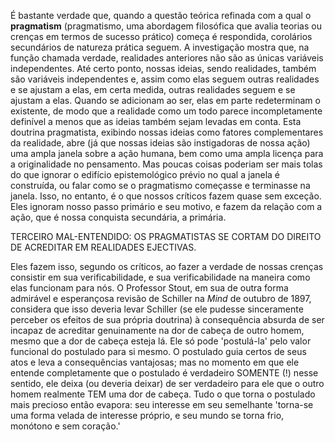 É bastante verdade que, quando a questão teórica refinada com a qual o **pragmatism** (pragmatismo, uma abordagem filosófica que avalia teorias ou crenças em termos de sucesso prático) começa é respondida, corolários secundários de natureza prática seguem. A investigação mostra que, na função chamada verdade, realidades anteriores não são as únicas variáveis independentes. Até certo ponto, nossas ideias, sendo realidades, também são variáveis independentes e, assim como elas seguem outras realidades e se ajustam a elas, em certa medida, outras realidades seguem e se ajustam a elas. Quando se adicionam ao ser, elas em parte redeterminam o existente, de modo que a realidade como um todo parece incompletamente definível a menos que as ideias também sejam levadas em conta. Esta doutrina pragmatista, exibindo nossas ideias como fatores complementares da realidade, abre (já que nossas ideias são instigadoras de nossa ação) uma ampla janela sobre a ação humana, bem como uma ampla licença para a originalidade no pensamento. Mas poucas coisas poderiam ser mais tolas do que ignorar o edifício epistemológico prévio no qual a janela é construída, ou falar como se o pragmatismo começasse e terminasse na janela. Isso, no entanto, é o que nossos críticos fazem quase sem exceção. Eles ignoram nosso passo primário e seu motivo, e fazem da relação com a ação, que é nossa conquista secundária, a primária.

TERCEIRO MAL-ENTENDIDO: OS PRAGMATISTAS SE CORTAM DO DIREITO DE ACREDITAR EM REALIDADES EJECTIVAS.

Eles fazem isso, segundo os críticos, ao fazer a verdade de nossas crenças consistir em sua verificabilidade, e sua verificabilidade na maneira como elas funcionam para nós. O Professor Stout, em sua de outra forma admirável e esperançosa revisão de Schiller na _Mind_ de outubro de 1897, considera que isso deveria levar Schiller (se ele pudesse sinceramente perceber os efeitos de sua própria doutrina) à consequência absurda de ser incapaz de acreditar genuinamente na dor de cabeça de outro homem, mesmo que a dor de cabeça esteja lá. Ele só pode 'postulá-la' pelo valor funcional do postulado para si mesmo. O postulado guia certos de seus atos e leva a consequências vantajosas; mas no momento em que ele entende completamente que o postulado é verdadeiro SOMENTE (!) nesse sentido, ele deixa (ou deveria deixar) de ser verdadeiro para ele que o outro homem realmente TEM uma dor de cabeça. Tudo o que torna o postulado mais precioso então evapora: seu interesse em seu semelhante 'torna-se uma forma velada de interesse próprio, e seu mundo se torna frio, monótono e sem coração.'
